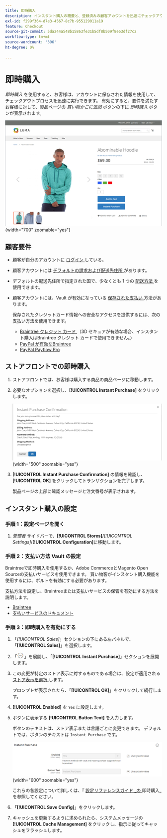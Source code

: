 ```yaml
---
title: 即時購入
description: インスタント購入の概要と、登録済みの顧客アカウントを迅速にチェックアウトする方法について説明します。
exl-id: f299f364-d7e3-4567-8c7b-955129011a19
feature: Checkout
source-git-commit: 5da244a548b15863fe31b5df8b509f8e63df27c2
workflow-type: tm+mt
source-wordcount: '396'
ht-degree: 0%

---
```


# 即時購入

_即時購入_ を使用すると、お客様は、アカウントに保存された情報を使用して、チェックアウトプロセスを迅速に実行できます。 有効にすると、要件を満たすお客様に対して、製品ページの _買い物かごに追加_ ボタンの下に _即時購入_ ボタンが表示されます。

![ 「インスタント購入」オプションが表示された製品ページ ](./assets/storefront-checkout-instant-purchase.png){width="700" zoomable="yes"}

## 顧客要件

- 顧客が自分のアカウントに [ ログイン ](../customers/customer-sign-in.md) している。

- 顧客アカウントには [ デフォルトの請求および配送先住所 ](../customers/account-dashboard-address-book.md) があります。

- デフォルトの配送先住所で指定された国で、少なくとも 1 つの [ 配送方法 ](delivery.md) を使用できます。

- 顧客アカウントには、Vault が有効になっている [ 保存された支払い ](../stores-purchase/stored-payment-methods.md) 方法があります。

  保存されたクレジットカード情報への安全なアクセスを提供するには、次の支払い方法を使用できます。

   - [Braintree クレジット カード ](braintree.md) （3D セキュアが有効な場合、インスタント購入はBraintree クレジット カードで使用できません。）
   - [PayPal が有効なBraintree](braintree.md)
   - [PayPal Payflow Pro](paypal-payflow-pro.md)

## ストアフロントでの即時購入

1. ストアフロントでは、お客様は購入する商品の商品ページに移動します。

1. 必要なオプションを選択し、**[!UICONTROL Instant Purchase]** をクリックします。

   ![ インスタント購入を確認するための確認ダイアログ ](./assets/storefront-checkout-instant-purchase-confirmation.png){width="500" zoomable="yes"}

1. **[!UICONTROL Instant Purchase Confirmation]** の情報を確認し、**[!UICONTROL OK]** をクリックしてトランザクションを完了します。

   製品ページの上部に確認メッセージと注文番号が表示されます。

## インスタント購入の設定

### 手順 1：設定ページを開く

1. _管理者_ サイドバーで、**[!UICONTROL Stores]**/_[!UICONTROL Settings]_/**[!UICONTROL Configuration]**&#x200B;に移動します。

### 手順 2：支払い方法 Vault の設定

Braintreeで即時購入を使用するか、Adobe CommerceとMagento Open Sourceの支払いサービスを使用できます。 買い物客がインスタント購入機能を使用するには、ボルトを有効にする必要があります。

支払方法を設定し、Braintreeまたは支払いサービスの保管を有効にする方法を説明します。

- [Braintree](braintree.md)
- [ 支払いサービスのドキュメント ](https://experienceleague.adobe.com/docs/commerce/payment-services/guide-overview.html?lang=ja)

### 手順 3：即時購入を有効にする

1. 「_[!UICONTROL Sales]_」セクションの下にある左パネルで、「**[!UICONTROL Sales]**」を選択します。

1. 「![ 展開セレクター ](../assets/icon-display-expand.png)」を展開し、「**[!UICONTROL Instant Purchase]**」セクションを展開します。

1. この変更が特定のストア表示に対するものである場合は、設定が適用される [ ストア表示を選択 ](../configuration-reference/scope-change.md#set-the-scope) します。

   プロンプトが表示されたら、「**[!UICONTROL OK]**」をクリックして続行します。

1. **[!UICONTROL Enabled]** を `Yes` に設定します。

1. ボタンに表示する **[!UICONTROL Button Text]** を入力します。

   ボタンのテキストは、ストア表示または言語ごとに変更できます。 デフォルトでは、ボタンのテキストは `Instant Purchase` です。

   ![ 設定 – 即時購入オプション ](../configuration-reference/sales/assets/sales-instant-purchase.png){width="600" zoomable="yes"}

   これらの各設定について詳しくは、『 [ 設定リファレンスガイド _の ](../configuration-reference/sales/sales.md#instant-purchase) 即時購入_ を参照してください。

1. 「**[!UICONTROL Save Config]**」をクリックします。

1. キャッシュを更新するように求められたら、システムメッセージの **[!UICONTROL Cache Management]** をクリックし、指示に従ってキャッシュをフラッシュします。
